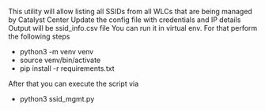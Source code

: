 This utility will allow listing all SSIDs from all WLCs that are being managed by Catalyst Center
Update the config file with credentials and IP details
Output will be ssid_info.csv file
You can run it in virtual env. For that perform the following steps
- python3 -m venv venv
- source venv/bin/activate
- pip install -r requirements.txt

After that you can execute the script via

- python3 ssid_mgmt.py

